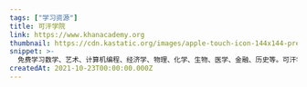 ```yaml
---
tags: ["学习资源"]
title: 可汗学院
link: https://www.khanacademy.org
thumbnail: https://cdn.kastatic.org/images/apple-touch-icon-144x144-precomposed.new.png
snippet: >-
  免费学习数学、艺术、计算机编程、经济学、物理、化学、生物、医学、金融、历史等。可汗学院是一家非营利组织，其使命是为任何地方的任何人提供免费的世界一流教育。
createdAt: 2021-10-23T00:00:00.000Z
---
```

